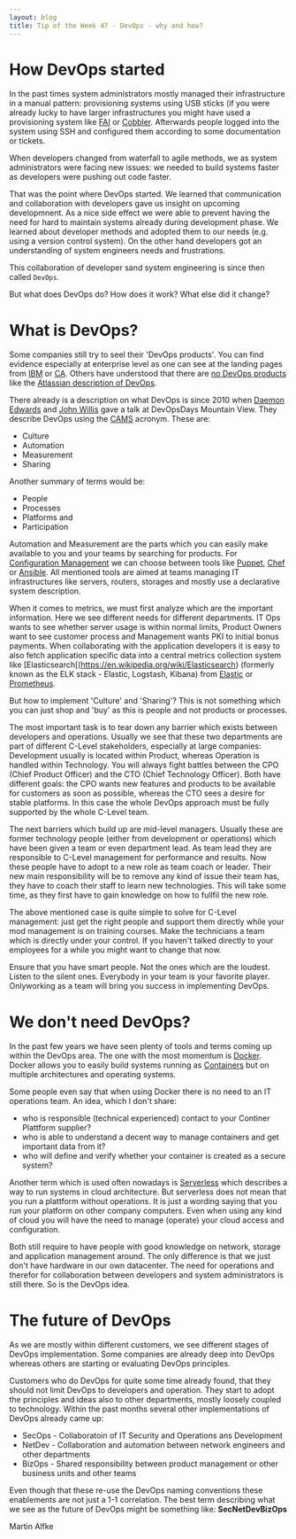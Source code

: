 ```yaml
---
layout: blog
title: Tip of the Week 47 - DevOps - why and how?
---
```


# How DevOps started

In the past times system administrators mostly managed their infrastructure in a manual pattern: provisioning systems using USB sticks (if you were already lucky to have larger infrastructures you might have used a provisioning system like [FAI](https://fai-project.org/) or [Cobbler]((http://cobbler.github.io/)). Afterwards people logged into the system using SSH and configured them according to some documentation or tickets.

When developers changed from waterfall to agile methods, we as system administrators were facing new issues: we needed to build systems faster as developers were pushing out code faster.

That was the point where DevOps started. We learned that communication and collaboration with developers gave us insight on upcoming developmnent. As a nice side effect we were able to prevent having the need for hard to maintain systems already during development phase. We learned about developer methods and adopted them to our needs (e.g. using a version control system). On the other hand developers got an understanding of system engineers needs and frustrations.

This collaboration of developer sand system engineering is since then called `DevOps`.

But what does DevOps do? How does it work? What else did it change?

# What is DevOps?

Some companies still try to seel their 'DevOps products'. You can find evidence especially at enterprise level as one can see at the landing pages from [IBM](https://www.ibm.com/ibm/devops/us/en/products/) or [CA](https://www.ca.com/us/why-ca/devops.html). Others have understood that there are [no DevOps products](https://techbeacon.com/no-there-no-such-thing-devops-product) like the [Atlassian description of DevOps](https://www.atlassian.com/devops).

There already is a description on what DevOps is since 2010 when [Daemon Edwards](http://devopsdictionary.com/wiki/Damon_Edwards) and [John Willis](http://devopsdictionary.com/index.php?title=John_Willis&action=edit&redlink=1) gave a talk at DevOpsDays Mountain View. They describe DevOps using the [CAMS](http://devopsdictionary.com/wiki/CAMS)  acronym. These are:

- Culture
- Automation
- Measurement
- Sharing

Another summary of terms would be:
- People
- Processes
- Platforms and
- Participation

Automation and Measurement are the parts which you can easily make available to you and your teams by searching for products.
For [Configuration Management](https://en.wikipedia.org/wiki/Configuration_management) we can choose between tools like [Puppet](https://puppet.com/), [Chef](https://www.chef.io/chef/) or [Ansible](https://www.ansible.com/). All mentioned tools are aimed at teams managing IT infrastructures like servers, routers, storages and mostly use a declarative system description.

When it comes to metrics, we must first analyze which are the important information. Here we see different needs for different departments. IT Ops wants to see whether server usage is within normal limits, Product Owners want to see customer process and Management wants PKI to initial bonus payments.
When collaborating with the application developers it is easy to also fetch application specific data into a central metrics collection system like [Elasticsearch[(https://en.wikipedia.org/wiki/Elasticsearch) (formerly known as the ELK stack - Elastic, Logstash, Kibana) from [Elastic](https://www.elastic.co/webinars/introduction-elk-stack) or [Prometheus](https://prometheus.io/).

But how to implement 'Culture' and 'Sharing'? This is not something which you can just shop and 'buy' as this is people and not products or processes.

The most important task is to tear down any barrier which exists between developers and operations. Usually we see that these two departments are part of different C-Level stakeholders, especially at large companies: Development usually is located within Product, whereas Operation is handled within Technology. You will always fight battles between the CPO (Chief Product Officer) and the CTO (Chief Technology Officer). Both have different goals: the CPO wants new features and products to be available for customers as soon as possible, whereas the CTO sees a desire for stable platforms.
In this case the whole DevOps approach must be fully supported by the whole C-Level team.

The next barriers which build up are mid-level managers. Usually these are former technology people (either from development or operations) which have been given a team or even department lead. As team lead they are responsible to C-Level management for performance and results. Now these people have to adopt to a new role as team coach or leader. Their new main responsibility will be to remove any kind of issue their team has, they have to coach their staff to learn new technologies. This will take some time, as they first have to gain knowledge on how to fullfil the new role.

The above mentioned case is quite simple to solve for C-Level management: just get the right people and support them directly while your mod management is on training courses. Make the technicians a team which is directly under your control. If you haven't talked directly to your employees for a while you might want to change that now.

Ensure that you have smart people. Not the ones which are the loudest. Listen to the silent ones. Everybody in your team is your favorite player. Onlyworking as a team will bring you success in implementing DevOps.


# We don't need DevOps?

In the past few years we have seen plenty of tools and terms coming up within the DevOps area.
The one with the most momentum is [Docker](https://www.docker.com/). Docker allows you to easily build systems running as [Containers](https://en.wikipedia.org/wiki/LXC) but on multiple architectures and operating systems.

Some people even say that when using Docker there is no need to an IT operations team. An idea, which I don't share:
- who is responsible (technical experienced) contact to your Continer Plattform supplier?
- who is able to understand a decent way to manage containers and get important data from it?
- who will define and verify whether your container is created as a secure system?

Another term which is used often nowadays is [Serverless](https://en.wikipedia.org/wiki/Serverless_computing) which describes a way to run systems in cloud architecture. But serverless does not mean that you run a plattform without operations. It is just a wording saying that you run your platform on other company computers.
Even when using any kind of cloud you will have the need to manage (operate) your cloud access and configuration.

Both still require to have people with good knowledge on network, storage and application management around. The only difference is that we just don't have hardware in our own datacenter. The need for operations and therefor for collaboration between developers and system administrators is still there. So is the DevOps idea.


# The future of DevOps

As we are mostly within different customers, we see different stages of DevOps implementation. Some companies are already deep into DevOps whereas others are starting or evaluating DevOps principles.

Customers who do DevOps for quite some time already found, that they should not limit DevOps to developers and operation. They start to adopt the principles and ideas also to other departments, mostly loosely coupled to technology.
Within the past months several other implementations of DevOps already came up:
- SecOps - Collaboratoin of IT Security and Operations ans Development
- NetDev - Collaboration and automation between network engineers and other departments
- BizOps - Shared responsibility between product management or other business units and other teams

Even though that these re-use the DevOps naming conventions these enablements are not just a 1-1 correlation. The best term describing what we see as the future of DevOps might be something like: **SecNetDevBizOps**


Martin Alfke

